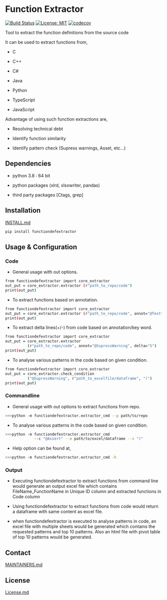 # Function Extractor

[![Build Status](https://travis-ci.com/philips-software/functiondefextractor.svg?branch=master)](https://travis-ci.com/philips-software/functiondefextractor)
[![License: MIT](https://img.shields.io/badge/License-MIT-yellow.svg)](https://opensource.org/licenses/MIT)
[![codecov](https://codecov.io/gh/philips-software/functiondefextractor/branch/master/graph/badge.svg)](https://codecov.io/gh/philips-software/functiondefextractor)

Tool to extract the function definitions from the source code

It can be used to extract functions from,

- C  

- C++

- C#  

- Java  

- Python

- TypeScript

- JavaScript

Advantage of using such function extractions are,

- Resolving technical debt  

- Identify function similarity  

- Identify pattern check (Supress warnings, Asset, etc...)
  
## Dependencies

- python 3.8 : 64 bit  

- python packages (xlrd, xlsxwriter, pandas)  

- third party packages [Ctags, grep]

## Installation
  
[INSTALL.md](INSTALL.md)

```sh
pip install functiondefextractor
```

## Usage & Configuration

### Code

- General usage with out options.

```sh
from functiondefextractor import core_extractor
out_put = core_extractor.extractor (r"path_to_repo/code")
print(out_put)
```

- To extract functions based on annotation.

```sh
from functiondefextractor import core_extractor
out_put = core_extractor.extractor (r"path_to_repo/code", annot="@Test")
print(out_put)
```

- To extract delta lines(+/-) from code based on annotation/key word.

```sh
from functiondefextractor import core_extractor
out_put = core_extractor.extractor
          (r"path_to_repo/code", annot="@SupressWarning", delta="5")
print(out_put)
```

- To analyse various patterns in the code based on given condition.

```sh
from functiondefextractor import core_extractor
out_put = core_extractor.check_condition
          ("@SupressWarning", r"path_to_excelfile/dataframe", "(")
print(out_put)
```

### Commandline

- General usage with out options to extract functions from repo.

```sh
>>>python -m functiondefextractor.extractor_cmd --p path/to/repo
```

- To analyse various patterns in the code based on given condition.

```sh
>>>python -m functiondefextractor.extractor_cmd
             --c "@Assert" --e path/to/excel/dataframe --s "("
```

- Help option can be found at,  

```sh
>>>python -m functiondefextractor.extractor_cmd -h
```

### Output
  
- Executing functiondefextractor to extract functions from
 command line would generate an output excel file which contains
 FileName_FunctionName in Unique ID column and extracted functions in Code column

- Using functiondefextractor to extract functions from code would return
 a dataframe with same content as excel file.

- when functiondefextractor is executed to analyse patterns in code, an excel file
 with multiple sheets would be generated which contains the requested patterns and
 top 10 patterns. Also an html file with pivot table of top 10 patterns
 would be generated.

## Contact

[MAINTAINERS.md](MAINTAINERS.md)  

## License

[License.md](LICENSE.md)
